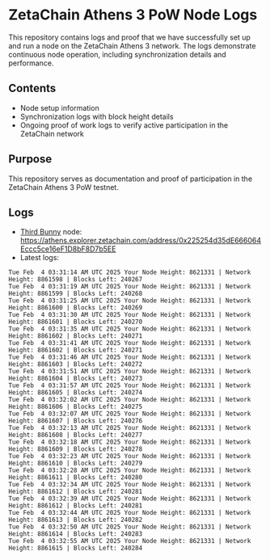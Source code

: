 # ZetaChain Athens 3 PoW Node Logs
This repository contains logs and proof that we have successfully set up and run a node on the ZetaChain Athens 3 network. The logs demonstrate continuous node operation, including synchronization details and performance.

## Contents
- Node setup information
- Synchronization logs with block height details
- Ongoing proof of work logs to verify active participation in the ZetaChain network

## Purpose
This repository serves as documentation and proof of participation in the ZetaChain Athens 3 PoW testnet.

## Logs

- [Third Bunny](https://thirdbunny.xyz/) node: https://athens.explorer.zetachain.com/address/0x225254d35dE666064Eccc5ce16eF1D8bF8D7b5EE
- Latest logs:
```
Tue Feb  4 03:31:14 AM UTC 2025 Your Node Height: 8621331 | Network Height: 8861598 | Blocks Left: 240267
Tue Feb  4 03:31:19 AM UTC 2025 Your Node Height: 8621331 | Network Height: 8861599 | Blocks Left: 240268
Tue Feb  4 03:31:25 AM UTC 2025 Your Node Height: 8621331 | Network Height: 8861600 | Blocks Left: 240269
Tue Feb  4 03:31:30 AM UTC 2025 Your Node Height: 8621331 | Network Height: 8861601 | Blocks Left: 240270
Tue Feb  4 03:31:35 AM UTC 2025 Your Node Height: 8621331 | Network Height: 8861602 | Blocks Left: 240271
Tue Feb  4 03:31:41 AM UTC 2025 Your Node Height: 8621331 | Network Height: 8861602 | Blocks Left: 240271
Tue Feb  4 03:31:46 AM UTC 2025 Your Node Height: 8621331 | Network Height: 8861603 | Blocks Left: 240272
Tue Feb  4 03:31:51 AM UTC 2025 Your Node Height: 8621331 | Network Height: 8861604 | Blocks Left: 240273
Tue Feb  4 03:31:57 AM UTC 2025 Your Node Height: 8621331 | Network Height: 8861605 | Blocks Left: 240274
Tue Feb  4 03:32:02 AM UTC 2025 Your Node Height: 8621331 | Network Height: 8861606 | Blocks Left: 240275
Tue Feb  4 03:32:07 AM UTC 2025 Your Node Height: 8621331 | Network Height: 8861607 | Blocks Left: 240276
Tue Feb  4 03:32:13 AM UTC 2025 Your Node Height: 8621331 | Network Height: 8861608 | Blocks Left: 240277
Tue Feb  4 03:32:18 AM UTC 2025 Your Node Height: 8621331 | Network Height: 8861609 | Blocks Left: 240278
Tue Feb  4 03:32:23 AM UTC 2025 Your Node Height: 8621331 | Network Height: 8861610 | Blocks Left: 240279
Tue Feb  4 03:32:28 AM UTC 2025 Your Node Height: 8621331 | Network Height: 8861611 | Blocks Left: 240280
Tue Feb  4 03:32:34 AM UTC 2025 Your Node Height: 8621331 | Network Height: 8861612 | Blocks Left: 240281
Tue Feb  4 03:32:39 AM UTC 2025 Your Node Height: 8621331 | Network Height: 8861612 | Blocks Left: 240281
Tue Feb  4 03:32:44 AM UTC 2025 Your Node Height: 8621331 | Network Height: 8861613 | Blocks Left: 240282
Tue Feb  4 03:32:50 AM UTC 2025 Your Node Height: 8621331 | Network Height: 8861614 | Blocks Left: 240283
Tue Feb  4 03:32:55 AM UTC 2025 Your Node Height: 8621331 | Network Height: 8861615 | Blocks Left: 240284
```
